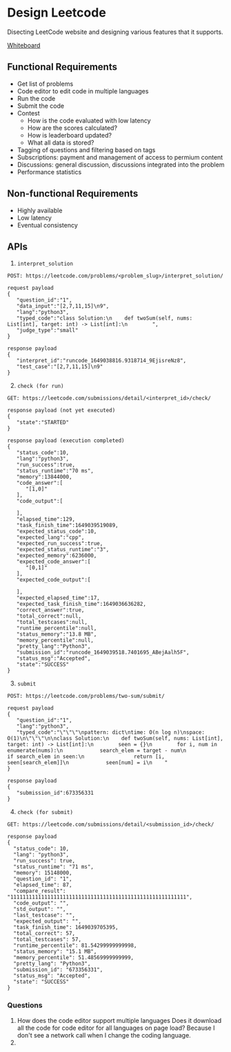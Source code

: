 # Design Leetcode
Disecting LeetCode website and designing various features that it supports.

[Whiteboard](../diagrams/design-leetcode.draw)

## Functional Requirements
- Get list of problems
- Code editor to edit code in multiple languages
- Run the code
- Submit the code
- Contest
   - How is the code evaluated with low latency
   - How are the scores calculated?
   - How is leaderboard updated?
   - What all data is stored?
- Tagging of questions and filtering based on tags
- Subscriptions: payment and management of access to permium content
- Discussions: general discussion, discussions integrated into the problem
- Performance statistics


## Non-functional Requirements
- Highly available
- Low latency
- Eventual consistency


## APIs
1. ```interpret_solution```
```
POST: https://leetcode.com/problems/<problem_slug>/interpret_solution/

request payload
{
   "question_id":"1",
   "data_input":"[2,7,11,15]\n9",
   "lang":"python3",
   "typed_code":"class Solution:\n    def twoSum(self, nums: List[int], target: int) -> List[int]:\n        ",
   "judge_type":"small"
}

response payload
{
   "interpret_id":"runcode_1649038816.9318714_9EjisreNz8",
   "test_case":"[2,7,11,15]\n9"
}
```

2. ```check (for run)```
```
GET: https://leetcode.com/submissions/detail/<interpret_id>/check/

response payload (not yet executed)
{
   "state":"STARTED"
}

response payload (execution completed)
{
   "status_code":10,
   "lang":"python3",
   "run_success":true,
   "status_runtime":"70 ms",
   "memory":13844000,
   "code_answer":[
      "[1,0]"
   ],
   "code_output":[
      
   ],
   "elapsed_time":129,
   "task_finish_time":1649039519089,
   "expected_status_code":10,
   "expected_lang":"cpp",
   "expected_run_success":true,
   "expected_status_runtime":"3",
   "expected_memory":6236000,
   "expected_code_answer":[
      "[0,1]"
   ],
   "expected_code_output":[
      
   ],
   "expected_elapsed_time":17,
   "expected_task_finish_time":1649036636282,
   "correct_answer":true,
   "total_correct":null,
   "total_testcases":null,
   "runtime_percentile":null,
   "status_memory":"13.8 MB",
   "memory_percentile":null,
   "pretty_lang":"Python3",
   "submission_id":"runcode_1649039518.7401695_ABejAalh5F",
   "status_msg":"Accepted",
   "state":"SUCCESS"
}
```

3. ```submit```
```
POST: https://leetcode.com/problems/two-sum/submit/

request payload
{
   "question_id":"1",
   "lang":"python3",
   "typed_code":"\"\"\"\npattern: dict\ntime: O(n log n)\nspace: O(1)\n\"\"\"\n\nclass Solution:\n    def twoSum(self, nums: List[int], target: int) -> List[int]:\n        seen = {}\n        for i, num in enumerate(nums):\n            search_elem = target - num\n            if search_elem in seen:\n                return [i, seen[search_elem]]\n            seen[num] = i\n    "
}

response payload
{
   "submission_id":673356331
}
```



4. ```check (for submit)```
```
GET: https://leetcode.com/submissions/detail/<submission_id>/check/

response payload
{
  "status_code": 10,
  "lang": "python3",
  "run_success": true,
  "status_runtime": "71 ms",
  "memory": 15148000,
  "question_id": "1",
  "elapsed_time": 87,
  "compare_result": "111111111111111111111111111111111111111111111111111111111",
  "code_output": "",
  "std_output": "",
  "last_testcase": "",
  "expected_output": "",
  "task_finish_time": 1649039705395,
  "total_correct": 57,
  "total_testcases": 57,
  "runtime_percentile": 81.54299999999998,
  "status_memory": "15.1 MB",
  "memory_percentile": 51.48569999999999,
  "pretty_lang": "Python3",
  "submission_id": "673356331",
  "status_msg": "Accepted",
  "state": "SUCCESS"
}

```


### Questions
1. How does the code editor support multiple languages
Does it download all the code for code editor for all
languages on page load? Because I don't see a network 
call when I change the coding language.
2. 
